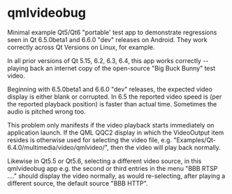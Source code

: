 # qmlvideobug

Minimal example Qt5/Qt6 "portable' test app to demonstrate regressions
seen in Qt 6.5.0beta1 and 6.6.0 "dev" releases on Android. They work
correctly across Qt Versions on Linux, for example.

In all prior versions of 
Qt 5.15, 6.2, 6.3, 6.4, this app works correctly -- playing back an internet
copy of the open-source "Big Buck Bunny" test video. 

Beginning with 6.5.0beta1 and 6.6.0 "dev" releases,
the expected video display is either blank or corrupted. 
In 6.5 the reported video speed is (per the reported playback position)
is faster than actual time. Sometimes the audio is pitched wrong too.

This problem only manifests if the video playback starts immediately on
application launch. If the QML QQC2 display in which the VideoOutput item resides
is otherwise used for selecting the video file, e.g. 
"Examples/Qt-6.4.0/multimedia/video/qmlvideo/", then the video will play back normally.

Likewise in Qt5.5 or Qt5.6, selecting a different video source, in this qmlvideobug app
e.g. the second or third entries in the menu "BBB RTSP ...." should display the video normally, 
as would re-selecting, after playing a different source, the default source
"BBB HTTP".
